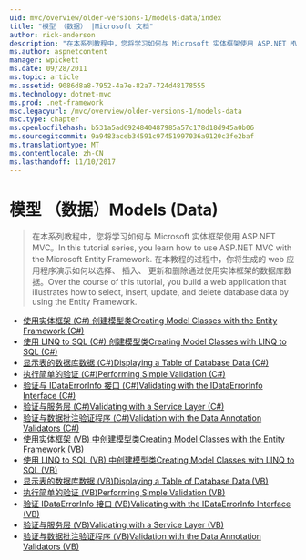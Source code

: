 ```yaml
---
uid: mvc/overview/older-versions-1/models-data/index
title: "模型 （数据） |Microsoft 文档"
author: rick-anderson
description: "在本系列教程中，您将学习如何与 Microsoft 实体框架使用 ASP.NET MVC。 在本教程的过程中，你将构建的 web 应用..."
ms.author: aspnetcontent
manager: wpickett
ms.date: 09/28/2011
ms.topic: article
ms.assetid: 9086d8a8-7952-4a7e-82a7-724d48178555
ms.technology: dotnet-mvc
ms.prod: .net-framework
msc.legacyurl: /mvc/overview/older-versions-1/models-data
msc.type: chapter
ms.openlocfilehash: b531a5ad6924840487985a57c178d18d945a0b06
ms.sourcegitcommit: 9a9483aceb34591c97451997036a9120c3fe2baf
ms.translationtype: MT
ms.contentlocale: zh-CN
ms.lasthandoff: 11/10/2017
---
```

<a name="models-data"></a><span data-ttu-id="14b5f-104">模型 （数据）</span><span class="sxs-lookup"><span data-stu-id="14b5f-104">Models (Data)</span></span>
====================
> <span data-ttu-id="14b5f-105">在本系列教程中，您将学习如何与 Microsoft 实体框架使用 ASP.NET MVC。</span><span class="sxs-lookup"><span data-stu-id="14b5f-105">In this tutorial series, you learn how to use ASP.NET MVC with the Microsoft Entity Framework.</span></span> <span data-ttu-id="14b5f-106">在本教程的过程中，你将生成的 web 应用程序演示如何以选择、 插入、 更新和删除通过使用实体框架的数据库数据。</span><span class="sxs-lookup"><span data-stu-id="14b5f-106">Over the course of this tutorial, you build a web application that illustrates how to select, insert, update, and delete database data by using the Entity Framework.</span></span>


- [<span data-ttu-id="14b5f-107">使用实体框架 (C#) 创建模型类</span><span class="sxs-lookup"><span data-stu-id="14b5f-107">Creating Model Classes with the Entity Framework (C#)</span></span>](creating-model-classes-with-the-entity-framework-cs.md)
- [<span data-ttu-id="14b5f-108">使用 LINQ to SQL (C#) 创建模型类</span><span class="sxs-lookup"><span data-stu-id="14b5f-108">Creating Model Classes with LINQ to SQL (C#)</span></span>](creating-model-classes-with-linq-to-sql-cs.md)
- [<span data-ttu-id="14b5f-109">显示表的数据库数据 (C#)</span><span class="sxs-lookup"><span data-stu-id="14b5f-109">Displaying a Table of Database Data (C#)</span></span>](displaying-a-table-of-database-data-cs.md)
- [<span data-ttu-id="14b5f-110">执行简单的验证 (C#)</span><span class="sxs-lookup"><span data-stu-id="14b5f-110">Performing Simple Validation (C#)</span></span>](performing-simple-validation-cs.md)
- [<span data-ttu-id="14b5f-111">验证与 IDataErrorInfo 接口 (C#)</span><span class="sxs-lookup"><span data-stu-id="14b5f-111">Validating with the IDataErrorInfo Interface (C#)</span></span>](validating-with-the-idataerrorinfo-interface-cs.md)
- [<span data-ttu-id="14b5f-112">验证与服务层 (C#)</span><span class="sxs-lookup"><span data-stu-id="14b5f-112">Validating with a Service Layer (C#)</span></span>](validating-with-a-service-layer-cs.md)
- [<span data-ttu-id="14b5f-113">验证与数据批注验证程序 (C#)</span><span class="sxs-lookup"><span data-stu-id="14b5f-113">Validation with the Data Annotation Validators (C#)</span></span>](validation-with-the-data-annotation-validators-cs.md)
- [<span data-ttu-id="14b5f-114">使用实体框架 (VB) 中创建模型类</span><span class="sxs-lookup"><span data-stu-id="14b5f-114">Creating Model Classes with the Entity Framework (VB)</span></span>](creating-model-classes-with-the-entity-framework-vb.md)
- [<span data-ttu-id="14b5f-115">使用 LINQ to SQL (VB) 中创建模型类</span><span class="sxs-lookup"><span data-stu-id="14b5f-115">Creating Model Classes with LINQ to SQL (VB)</span></span>](creating-model-classes-with-linq-to-sql-vb.md)
- [<span data-ttu-id="14b5f-116">显示表的数据库数据 (VB)</span><span class="sxs-lookup"><span data-stu-id="14b5f-116">Displaying a Table of Database Data (VB)</span></span>](displaying-a-table-of-database-data-vb.md)
- [<span data-ttu-id="14b5f-117">执行简单的验证 (VB)</span><span class="sxs-lookup"><span data-stu-id="14b5f-117">Performing Simple Validation (VB)</span></span>](performing-simple-validation-vb.md)
- [<span data-ttu-id="14b5f-118">验证 IDataErrorInfo 接口 (VB)</span><span class="sxs-lookup"><span data-stu-id="14b5f-118">Validating with the IDataErrorInfo Interface (VB)</span></span>](validating-with-the-idataerrorinfo-interface-vb.md)
- [<span data-ttu-id="14b5f-119">验证与服务层 (VB)</span><span class="sxs-lookup"><span data-stu-id="14b5f-119">Validating with a Service Layer (VB)</span></span>](validating-with-a-service-layer-vb.md)
- [<span data-ttu-id="14b5f-120">验证与数据批注验证程序 (VB)</span><span class="sxs-lookup"><span data-stu-id="14b5f-120">Validation with the Data Annotation Validators (VB)</span></span>](validation-with-the-data-annotation-validators-vb.md)
